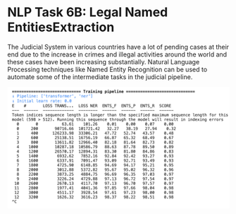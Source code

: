 # NLP Task 6B: Legal Named EntitiesExtraction

The Judicial System in various countries have a lot of pending cases at their end due to the increase in crimes and illegal activities around the world and these cases have been increasing substantially. Natural Language Processing techniques like Named Entity Recognition can be used to automate some of the intermediate tasks in the judicial pipeline.

![alt text](https://github.com/nikp1307/NLP_Task_6_B_Legal_Named_Entities_Extraction/blob/main/Judgement.png)
